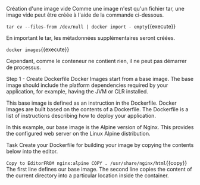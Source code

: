 Création d'une image vide
Comme une image n'est qu'un fichier tar, une image vide peut être créée à l'aide de la commande ci-dessous.

`tar cv --files-from /dev/null | docker import - empty`{{execute}}

En important le tar, les métadonnées supplémentaires seront créées.

`docker images`{{execute}}

Cependant, comme le conteneur ne contient rien, il ne peut pas démarrer de processus.



Step 1 - Create Dockerfile
Docker Images start from a base image. The base image should include the platform dependencies required by your application, for example, having the JVM or CLR installed.

This base image is defined as an instruction in the Dockerfile. Docker Images are built based on the contents of a Dockerfile. The Dockerfile is a list of instructions describing how to deploy your application.

In this example, our base image is the Alpine version of Nginx. This provides the configured web server on the Linux Alpine distribution.

Task
Create your Dockerfile for building your image by copying the contents below into the editor.


`Copy to EditorFROM nginx:alpine
COPY . /usr/share/nginx/html`{{copy}}
The first line defines our base image. The second line copies the content of the current directory into a particular location inside the container.


